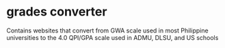 # grades converter
 Contains websites that convert from GWA scale used in most Philippine universities to the 4.0 QPI/GPA scale used in ADMU, DLSU, and US schools
